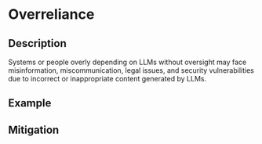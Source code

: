 # Overreliance

## Description
Systems or people overly depending on LLMs without oversight may face misinformation, miscommunication, legal issues, and security vulnerabilities due to incorrect or inappropriate content generated by LLMs.

## Example

## Mitigation
